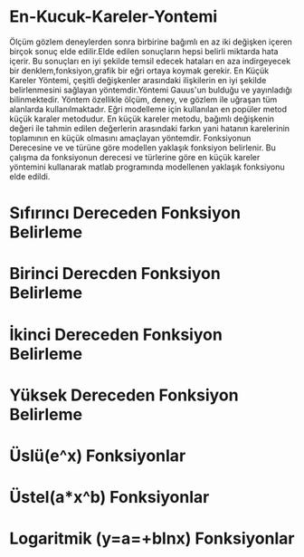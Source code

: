 # En-Kucuk-Kareler-Yontemi
Ölçüm gözlem deneylerden sonra birbirine bağımlı en az iki değişken içeren birçok sonuç elde edilir.Elde edilen sonuçların hepsi belirli miktarda hata içerir. Bu sonuçları en iyi şekilde temsil edecek hataları en aza indirgeyecek bir denklem,fonksiyon,grafik bir eğri ortaya koymak gerekir.
En Küçük Kareler Yöntemi, çeşitli değişkenler arasındaki ilişkilerin en iyi şekilde belirlenmesini sağlayan yöntemdir.Yöntemi Gauus'un bulduğu ve yayınladığı  bilinmektedir.  Yöntem özellikle ölçüm, deney, ve gözlem ile uğraşan tüm alanlarda kullanılmaktadır.
Eğri modelleme için kullanılan en popüler metod küçük karaler metodudur. En küçük kareler metodu, bağımlı değişkenin değeri ile tahmin edilen değerlerin arasındaki farkın yani hatanın karelerinin toplamının en küçük olmasını amaçlayan yöntemdir.
Fonksiyonun Derecesine ve ve türüne  göre modellen yaklaşık fonksiyon belirlenir.
Bu çalışma da fonksiyonun derecesi ve türlerine göre en küçük kareler yöntemini kullanarak matlab programında  modellenen yaklaşık fonksiyonu elde edildi.
# Sıfırıncı Dereceden Fonksiyon Belirleme
# Birinci Derecden Fonksiyon Belirleme
# İkinci Dereceden Fonksiyon Belirleme
# Yüksek Dereceden Fonksiyon Belirleme
# Üslü(e^x) Fonksiyonlar
# Üstel(a*x^b) Fonksiyonlar
# Logaritmik (y=a=+blnx) Fonksiyonlar
